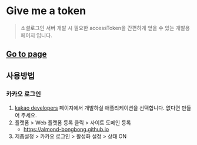 # Give me a token

> 소셜로그인 서버 개발 시 필요한 accessToken을 간편하게 얻을 수 있는 개발용 페이지 입니다.

## [Go to page](https://almond-bongbong.github.io/give-me-a-token/)

## 사용방법

### 카카오 로그인
1. [kakao developers](https://developers.kakao.com/console/app) 페이지에서 개발하실 애플리케이션을 선택합니다. 없다면 만들어 주세요.
2. 플랫폼 > Web 플랫폼 등록 클릭 > 사이트 도메인 등록 
   - https://almond-bongbong.github.io
3. 제품설정 > 카카오 로그인 > 활성화 설정 > 상태 ON
